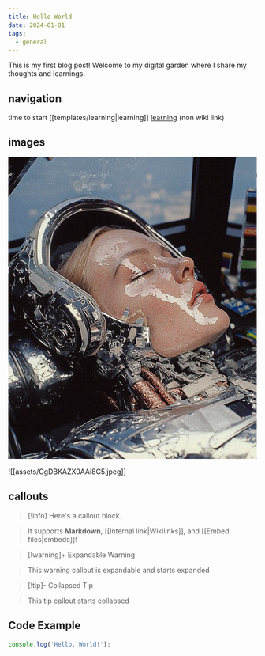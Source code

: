 ```yaml
---
title: Hello World
date: 2024-01-01
tags:
  - general
---
```

This is my first blog post! Welcome to my digital garden where I share my thoughts and learnings.
## navigation

time to start [[templates/learning|learning]]
[learning](templates/learning.md) (non wiki link)
## images
![](assets/GgDBKAZX0AAi8C5.jpeg)

![[assets/GgDBKAZX0AAi8C5.jpeg]]

  

## callouts

>[!info] Here's a callout block.

>It supports **Markdown**, [[Internal link|Wikilinks]], and [[Embed files|embeds]]!

  

>[!warning]+ Expandable Warning

>This warning callout is expandable and starts expanded

  

>[!tip]- Collapsed Tip

>This tip callout starts collapsed
## Code Example

```javascript
console.log('Hello, World!');
